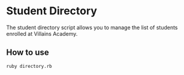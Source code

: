   # Student Directory #

  The student directory script allows you to manage the list of students enrolled at Villains Academy.

  ## How to use ##

  ```shell
  ruby directory.rb
  ```
